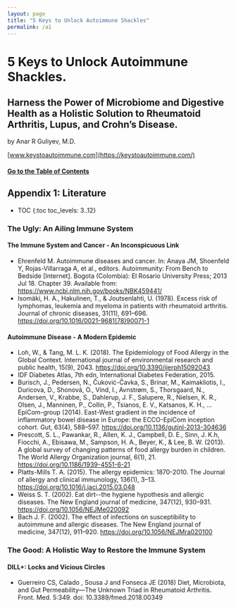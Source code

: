 ```yaml
---
layout: page
title: "5 Keys to Unlock Autoimmune Shackles"
permalink: /a1
---
```


# 5 Keys to Unlock Autoimmune Shackles.
## Harness the Power of Microbiome and Digestive Health as a Holistic Solution to Rheumatoid Arthritis, Lupus, and Crohn’s Disease.
by Anar R Guliyev, M.D.

[www.keystoautoimmune.com](https://keystoautoimmune.com/)

#### [Go to the Table of Contents](README.md)
## Appendix 1: Literature

* TOC
{:toc toc_levels: 3..12}


### The Ugly: An Ailing Immune System

#### <a name="1" /> The Immune System and Cancer - An Inconspicuous Link

- Ehrenfeld M. Autoimmune diseases and cancer. In: Anaya JM, Shoenfeld Y, Rojas-Villarraga A, et al., editors. Autoimmunity: From Bench to Bedside [Internet]. Bogota (Colombia): El Rosario University Press; 2013 Jul 18. Chapter 39. Available from: https://www.ncbi.nlm.nih.gov/books/NBK459441/ 
- Isomäki, H. A., Hakulinen, T., & Joutsenlahti, U. (1978). Excess risk of lymphomas, leukemia and myeloma in patients with rheumatoid arthritis. Journal of chronic diseases, 31(11), 691–696. https://doi.org/10.1016/0021-9681(78)90071-1 

#### <a name="2" /> Autoimmune Disease - A Modern Epidemic


- Loh, W., & Tang, M. L. K. (2018). The Epidemiology of Food Allergy in the Global Context. International journal of environmental research and public health, 15(9), 2043. https://doi.org/10.3390/ijerph15092043 
- IDF Diabetes Atlas, 7th edn, International Diabetes Federation, 2015.
- Burisch, J., Pedersen, N., Čuković-Čavka, S., Brinar, M., Kaimakliotis, I., Duricova, D., Shonová, O., Vind, I., Avnstrøm, S., Thorsgaard, N., Andersen, V., Krabbe, S., Dahlerup, J. F., Salupere, R., Nielsen, K. R., Olsen, J., Manninen, P., Collin, P., Tsianos, E. V., Katsanos, K. H., … EpiCom-group (2014). East-West gradient in the incidence of inflammatory bowel disease in Europe: the ECCO-EpiCom inception cohort. Gut, 63(4), 588–597. https://doi.org/10.1136/gutjnl-2013-304636 
- Prescott, S. L., Pawankar, R., Allen, K. J., Campbell, D. E., Sinn, J. K.h, Fiocchi, A., Ebisawa, M., Sampson, H. A., Beyer, K., & Lee, B. W. (2013). A global survey of changing patterns of food allergy burden in children. The World Allergy Organization journal, 6(1), 21. https://doi.org/10.1186/1939-4551-6-21 
- Platts-Mills T. A. (2015). The allergy epidemics: 1870-2010. The Journal of allergy and clinical immunology, 136(1), 3–13. https://doi.org/10.1016/j.jaci.2015.03.048 
- Weiss S. T. (2002). Eat dirt--the hygiene hypothesis and allergic diseases. The New England journal of medicine, 347(12), 930–931. https://doi.org/10.1056/NEJMe020092 
- Bach J. F. (2002). The effect of infections on susceptibility to autoimmune and allergic diseases. The New England journal of medicine, 347(12), 911–920. https://doi.org/10.1056/NEJMra020100 

### The Good: A Holistic Way to Restore the Immune System 

#### <a name="3" /> DILL+: Locks and Vicious Circles

- Guerreiro CS, Calado  , Sousa J and Fonseca JE (2018) Diet, Microbiota, and Gut Permeability—The Unknown Triad in Rheumatoid Arthritis. Front. Med. 5:349. doi: 10.3389/fmed.2018.00349 



